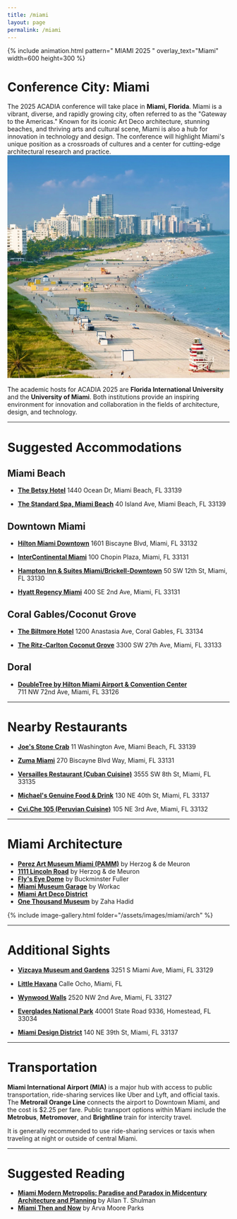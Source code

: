 ```yaml
---
title: /miami
layout: page
permalink: /miami
---
```

{% include animation.html pattern="  MIAMI 2025  " overlay_text="Miami" width=600 height=300 %}

# Conference City: Miami  

The 2025 ACADIA conference will take place in **Miami, Florida**. Miami is a vibrant, diverse, and rapidly growing city, often referred to as the "Gateway to the Americas." Known for its iconic Art Deco architecture, stunning beaches, and thriving arts and cultural scene, Miami is also a hub for innovation in technology and design. The conference will highlight Miami's unique position as a crossroads of cultures and a center for cutting-edge architectural research and practice.  
![Miami](/assets/images/miami/Photo-16.png)

The academic hosts for ACADIA 2025 are **Florida International University** and the **University of Miami**. Both institutions provide an inspiring environment for innovation and collaboration in the fields of architecture, design, and technology.

---

# Suggested Accommodations  

## Miami Beach  

- **[The Betsy Hotel](https://www.thebetsyhotel.com/)**
  1440 Ocean Dr, Miami Beach, FL 33139  

- **[The Standard Spa, Miami Beach](https://www.standardhotels.com/26/properties/miami-beach)**
  40 Island Ave, Miami Beach, FL 33139  

## Downtown Miami  
- **[Hilton Miami Downtown](https://www.hilton.com/en/hotels/miadthf-hilton-miami-downtown/)**
  1601 Biscayne Blvd, Miami, FL 33132  

- **[InterContinental Miami](https://www.ihg.com/intercontinental/hotels/us/en/miami/miaha/hoteldetail)**
  100 Chopin Plaza, Miami, FL 33131  

- **[Hampton Inn & Suites Miami/Brickell-Downtown](https://www.hilton.com/en/hotels/miabvhx-hampton-suites-miami-brickell-downtown/)**
  50 SW 12th St, Miami, FL 33130  

- **[Hyatt Regency Miami](https://www.hyatt.com/hyatt-regency/en-US/miarm-hyatt-regency-miami)**
  400 SE 2nd Ave, Miami, FL 33131  

## Coral Gables/Coconut Grove  
- **[The Biltmore Hotel](https://www.biltmorehotel.com/)**
  1200 Anastasia Ave, Coral Gables, FL 33134  

- **[The Ritz-Carlton Coconut Grove](https://www.ritzcarlton.com/en/hotels/miami/coconut-grove)**
  3300 SW 27th Ave, Miami, FL 33133  

## Doral  
- **[DoubleTree by Hilton Miami Airport & Convention Center](https://www.hilton.com/en/hotels/miamadt-doubletree-miami-airport-and-convention-center/)**  
  711 NW 72nd Ave, Miami, FL 33126  

---

# Nearby Restaurants  

- **[Joe's Stone Crab](https://www.joesstonecrab.com/)**
  11 Washington Ave, Miami Beach, FL 33139  

- **[Zuma Miami](https://www.zumarestaurant.com/)**
  270 Biscayne Blvd Way, Miami, FL 33131  

- **[Versailles Restaurant (Cuban Cuisine)](https://www.versaillesrestaurant.com/)**
  3555 SW 8th St, Miami, FL 33135  

- **[Michael's Genuine Food & Drink](https://www.michaelsgenuine.com/)**
  130 NE 40th St, Miami, FL 33137  

- **[Cvi.Che 105 (Peruvian Cuisine)](https://www.ceviche105.com/site/orderonline/)**
  105 NE 3rd Ave, Miami, FL 33132  

---

# Miami Architecture  

- **[Perez Art Museum Miami (PAMM)](https://www.pamm.org/)** by Herzog & de Meuron  
- **[1111 Lincoln Road](https://www.1111lincolnrd.com/)** by Herzog & de Meuron  
- **[Fly's Eye Dome](https://crystalbridges.org/architecture/flys-eye-dome/)** by Buckminster Fuller  
- **[Miami Museum Garage](https://www.miamidesigndistrict.com/listing/739/museum-garage/)** by Workac  
- **[Miami Art Deco District](https://www.mdpl.org/)**  
- **[One Thousand Museum](https://www.archdaily.com/934407/one-thousand-museum-zaha-hadid-architects)** by Zaha Hadid  


{% include image-gallery.html folder="/assets/images/miami/arch" %}

---

# Additional Sights  

- **[Vizcaya Museum and Gardens](https://vizcaya.org/)**
  3251 S Miami Ave, Miami, FL 33129  

- **[Little Havana](https://www.visitflorida.com/travel-ideas/articles/explore-little-havana-in-miami/)**
  Calle Ocho, Miami, FL  

- **[Wynwood Walls](https://www.thewynwoodwalls.com/)**
  2520 NW 2nd Ave, Miami, FL 33127  

- **[Everglades National Park](https://www.nps.gov/ever/index.htm)**
  40001 State Road 9336, Homestead, FL 33034  

- **[Miami Design District](https://www.miamidesigndistrict.net/)**
  140 NE 39th St, Miami, FL 33137  

---

# Transportation  

**Miami International Airport (MIA)** is a major hub with access to public transportation, ride-sharing services like Uber and Lyft, and official taxis. The **Metrorail Orange Line** connects the airport to Downtown Miami, and the cost is $2.25 per fare. Public transport options within Miami include the **Metrobus**, **Metromover**, and **Brightline** train for intercity travel.  

It is generally recommended to use ride-sharing services or taxis when traveling at night or outside of central Miami.  

---

# Suggested Reading  

- **[Miami Modern Metropolis: Paradise and Paradox in Midcentury Architecture and Planning](https://www.amazon.com/Miami-Modern-Metropolis-Midcentury-Architecture/dp/1890449512)** by Allan T. Shulman  
- **[Miami Then and Now](hhttps://www.amazon.com/Miami-Then-Now%C2%AE-Moore-Parks/dp/1909815071)** by Arva Moore Parks 